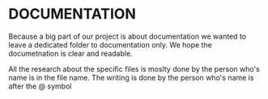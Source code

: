 # DOCUMENTATION

Because a big part of our project is about documentation we wanted to leave a dedicated folder to documentation only. We hope the documetnation is clear and readable.


All the research about the specific files is moslty done by the person who's name is in the file name. The writing is done by the person who's name is after the @ symbol
